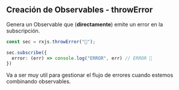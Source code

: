 ## Creación de Observables - throwError

Genera un Observable que (**directamente**) emite un error en la subscripción.

```typescript
const sec = rxjs.throwError("👿");

sec.subscribe({
  error: (err) => console.log("ERROR", err) // ERROR 👿
})
```

Va a ser muy util para gestionar el flujo de errores cuando estemos combinando observables.
